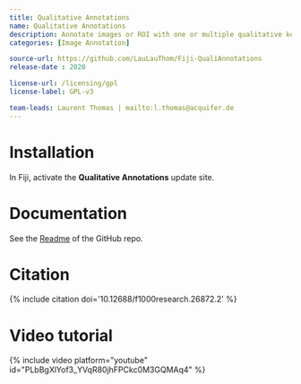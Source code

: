 ```yaml
---
title: Qualitative Annotations
name: Qualitative Annotations
description: Annotate images or ROI with one or multiple qualitative keywords
categories: [Image Annotation]

source-url: https://github.com/LauLauThom/Fiji-QualiAnnotations
release-date : 2020

license-url: /licensing/gpl
license-label: GPL-v3

team-leads: Laurent Thomas | mailto:l.thomas@acquifer.de
---
```


# Installation

In Fiji, activate the **Qualitative Annotations** update site.  

# Documentation

See the [Readme](https://github.com/LauLauThom/Fiji-QualiAnnotations#readme) of the GitHub repo.

# Citation

{% include citation doi='10.12688/f1000research.26872.2' %}

# Video tutorial

{% include video platform="youtube" id="PLbBgXlYof3_YVqR80jhFPCkc0M3GQMAq4" %} 
